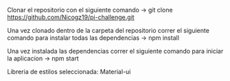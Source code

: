 Clonar el repositorio con el siguiente comando -> git clone https://github.com/Nicogz19/pi-challenge.git

Una vez clonado dentro de la carpeta del repositorio correr el siguiente comando para instalar todas las dependencias -> npm install

Una vez instalada las dependencias correr el siguiente comando para iniciar la aplicacion -> npm start

Libreria de estilos seleccionada: Material-ui
